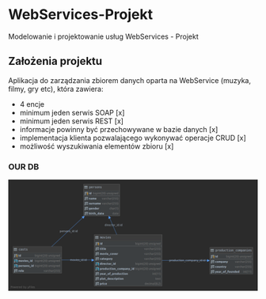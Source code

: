 # WebServices-Projekt
Modelowanie i projektowanie usług WebServices - Projekt

## Założenia projektu
 Aplikacja do zarządzania zbiorem danych oparta na WebService (muzyka, filmy, gry etc), która zawiera: 
 
- 4 encje
- minimum jeden serwis SOAP [x]
- minimum jeden serwis REST [x]
- informacje powinny być przechowywane w bazie danych [x]
- implementacja klienta pozwalającego wykonywać operacje CRUD [x]
- możliwość wyszukiwania elementów zbioru [x]

### OUR DB

![db-diagram-image](https://raw.githubusercontent.com/ciszakdamian/WebServices-Projekt/dev/db-diagram.png?token=AFPZD662Q7KABIDPT2BK4J266VPVU)